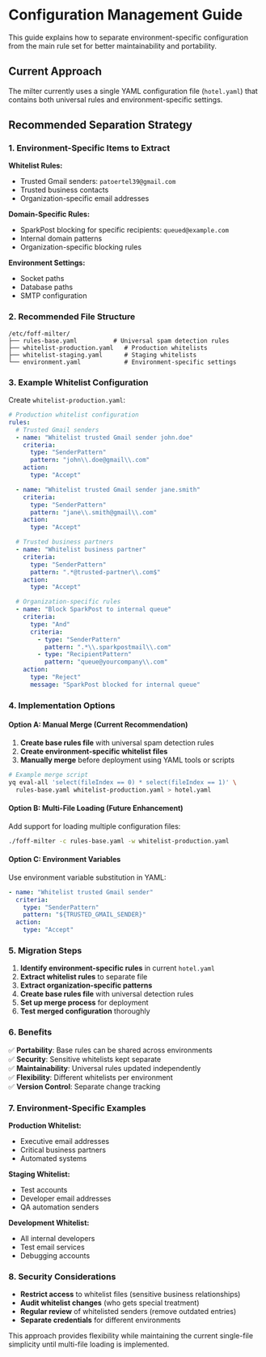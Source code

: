 # Configuration Management Guide

This guide explains how to separate environment-specific configuration from the main rule set for better maintainability and portability.

## Current Approach

The milter currently uses a single YAML configuration file (`hotel.yaml`) that contains both universal rules and environment-specific settings.

## Recommended Separation Strategy

### 1. Environment-Specific Items to Extract

**Whitelist Rules:**
- Trusted Gmail senders: `patoertel39@gmail.com`
- Trusted business contacts
- Organization-specific email addresses

**Domain-Specific Rules:**
- SparkPost blocking for specific recipients: `queued@example.com`
- Internal domain patterns
- Organization-specific blocking rules

**Environment Settings:**
- Socket paths
- Database paths
- SMTP configuration

### 2. Recommended File Structure

```
/etc/foff-milter/
├── rules-base.yaml          # Universal spam detection rules
├── whitelist-production.yaml   # Production whitelists
├── whitelist-staging.yaml      # Staging whitelists
└── environment.yaml            # Environment-specific settings
```

### 3. Example Whitelist Configuration

Create `whitelist-production.yaml`:

```yaml
# Production whitelist configuration
rules:
  # Trusted Gmail senders
  - name: "Whitelist trusted Gmail sender john.doe"
    criteria:
      type: "SenderPattern"
      pattern: "john\\.doe@gmail\\.com"
    action:
      type: "Accept"

  - name: "Whitelist trusted Gmail sender jane.smith"
    criteria:
      type: "SenderPattern"
      pattern: "jane\\.smith@gmail\\.com"
    action:
      type: "Accept"

  # Trusted business partners
  - name: "Whitelist business partner"
    criteria:
      type: "SenderPattern"
      pattern: ".*@trusted-partner\\.com$"
    action:
      type: "Accept"

  # Organization-specific rules
  - name: "Block SparkPost to internal queue"
    criteria:
      type: "And"
      criteria:
        - type: "SenderPattern"
          pattern: ".*\\.sparkpostmail\\.com"
        - type: "RecipientPattern"
          pattern: "queue@yourcompany\\.com"
    action:
      type: "Reject"
      message: "SparkPost blocked for internal queue"
```

### 4. Implementation Options

#### Option A: Manual Merge (Current Recommendation)

1. **Create base rules file** with universal spam detection rules
2. **Create environment-specific whitelist files**
3. **Manually merge** before deployment using YAML tools or scripts

```bash
# Example merge script
yq eval-all 'select(fileIndex == 0) * select(fileIndex == 1)' \
  rules-base.yaml whitelist-production.yaml > hotel.yaml
```

#### Option B: Multi-File Loading (Future Enhancement)

Add support for loading multiple configuration files:

```bash
./foff-milter -c rules-base.yaml -w whitelist-production.yaml
```

#### Option C: Environment Variables

Use environment variable substitution in YAML:

```yaml
- name: "Whitelist trusted Gmail sender"
  criteria:
    type: "SenderPattern"
    pattern: "${TRUSTED_GMAIL_SENDER}"
  action:
    type: "Accept"
```

### 5. Migration Steps

1. **Identify environment-specific rules** in current `hotel.yaml`
2. **Extract whitelist rules** to separate file
3. **Extract organization-specific patterns** 
4. **Create base rules file** with universal detection rules
5. **Set up merge process** for deployment
6. **Test merged configuration** thoroughly

### 6. Benefits

✅ **Portability**: Base rules can be shared across environments  
✅ **Security**: Sensitive whitelists kept separate  
✅ **Maintainability**: Universal rules updated independently  
✅ **Flexibility**: Different whitelists per environment  
✅ **Version Control**: Separate change tracking  

### 7. Environment-Specific Examples

**Production Whitelist:**
- Executive email addresses
- Critical business partners
- Automated systems

**Staging Whitelist:**
- Test accounts
- Developer email addresses
- QA automation senders

**Development Whitelist:**
- All internal developers
- Test email services
- Debugging accounts

### 8. Security Considerations

- **Restrict access** to whitelist files (sensitive business relationships)
- **Audit whitelist changes** (who gets special treatment)
- **Regular review** of whitelisted senders (remove outdated entries)
- **Separate credentials** for different environments

This approach provides flexibility while maintaining the current single-file simplicity until multi-file loading is implemented.

